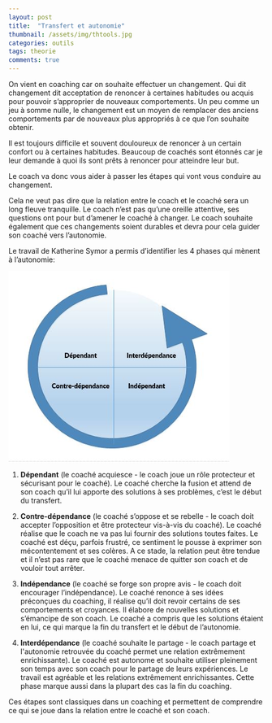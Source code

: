 ```yaml
---
layout: post
title:  "Transfert et autonomie"
thumbnail: /assets/img/thtools.jpg
categories: outils
tags: theorie
comments: true
---
```

On vient en coaching car on souhaite effectuer un changement.
Qui dit changement dit acceptation de renoncer à certaines habitudes ou acquis pour pouvoir s’approprier de nouveaux comportements. Un peu comme un jeu à somme nulle, le changement est un moyen de remplacer des anciens comportements par de nouveaux plus appropriés à ce que l’on souhaite obtenir.

Il est toujours difficile et souvent douloureux de renoncer à un certain confort ou à certaines habitudes.
Beaucoup de coachés sont étonnés car je leur demande à quoi ils sont prêts à renoncer pour atteindre leur but.

Le coach va donc vous aider à passer les étapes qui vont vous conduire au changement.

Cela ne veut pas dire que la relation entre le coach et le coaché sera un long fleuve tranquille. Le coach n’est pas qu’une oreille attentive, ses questions ont pour but d’amener le coaché à changer.
Le coach souhaite également que ces changements soient durables et devra pour cela guider son coaché vers l’autonomie.

Le travail de Katherine Symor a permis d’identifier les 4 phases qui mènent à l’autonomie:

![Quadrant](/assets/img/quadrant.jpg)

1. **Dépendant** (le coaché acquiesce - le coach joue un rôle protecteur et sécurisant pour le coaché).
Le coaché cherche la fusion et attend de son coach qu’il lui apporte des solutions à ses problèmes, c’est le début du transfert.

2. **Contre-dépendance** (le coaché s’oppose et se rebelle - le coach doit accepter l’opposition et être protecteur vis-à-vis du coaché).
Le coaché réalise que le coach ne va pas lui fournir des solutions toutes faites. Le coaché est déçu, parfois frustré, ce sentiment le pousse à exprimer son mécontentement et ses colères. A ce stade, la relation peut être tendue et il n’est pas rare que le coaché menace de quitter son coach et de vouloir tout arrêter.

3. **Indépendance** (le coaché se forge son propre avis - le coach doit encourager l’indépendance).
Le coaché renonce à ses idées préconçues du coaching, il réalise qu’il doit revoir certains de ses comportements et croyances. Il élabore de nouvelles solutions et s’émancipe de son coach. Le coaché a compris que les solutions étaient en lui, ce qui marque la fin du transfert et le début de l’autonomie.

4. **Interdépendance** (le coaché souhaite le partage - le coach partage et l'autonomie retrouvée du coaché permet une relation extrêmement enrichissante).
Le coaché est autonome et souhaite utiliser pleinement son temps avec son coach pour le partage de leurs expériences. Le travail est agréable et les relations extrêmement enrichissantes. Cette phase marque aussi dans la plupart des cas la fin du coaching.


Ces étapes sont classiques dans un coaching et permettent de comprendre ce qui se joue dans la relation entre le coaché et son coach.
